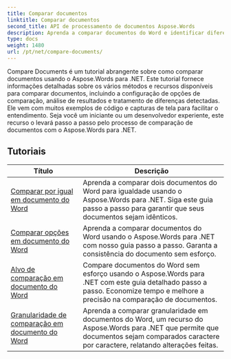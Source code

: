 ```yaml
---
title: Comparar documentos
linktitle: Comparar documentos
second_title: API de processamento de documentos Aspose.Words
description: Aprenda a comparar documentos do Word e identificar diferenças usando o Aspose.Words para .NET. Guias e exemplos práticos incluídos.
type: docs
weight: 1480
url: /pt/net/compare-documents/
---
```


Compare Documents é um tutorial abrangente sobre como comparar documentos usando o Aspose.Words para .NET. Este tutorial fornece informações detalhadas sobre os vários métodos e recursos disponíveis para comparar documentos, incluindo a configuração de opções de comparação, análise de resultados e tratamento de diferenças detectadas. Ele vem com muitos exemplos de código e capturas de tela para facilitar o entendimento. Seja você um iniciante ou um desenvolvedor experiente, este recurso o levará passo a passo pelo processo de comparação de documentos com o Aspose.Words para .NET.

 ## Tutoriais
| Título | Descrição |
| --- | --- |
| [Comparar por igual em documento do Word](./compare-for-equal/) | Aprenda a comparar dois documentos do Word para igualdade usando o Aspose.Words para .NET. Siga este guia passo a passo para garantir que seus documentos sejam idênticos. |
| [Comparar opções em documento do Word](./compare-options/) | Aprenda a comparar documentos do Word usando o Aspose.Words para .NET com nosso guia passo a passo. Garanta a consistência do documento sem esforço. |
| [Alvo de comparação em documento do Word](./comparison-target/) | Compare documentos do Word sem esforço usando o Aspose.Words para .NET com este guia detalhado passo a passo. Economize tempo e melhore a precisão na comparação de documentos. |
| [Granularidade de comparação em documento do Word](./comparison-granularity/) | Aprenda a comparar granularidade em documentos do Word, um recurso do Aspose.Words para .NET que permite que documentos sejam comparados caractere por caractere, relatando alterações feitas. |